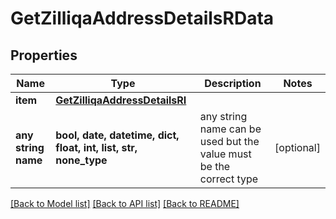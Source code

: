 # GetZilliqaAddressDetailsRData


## Properties
Name | Type | Description | Notes
------------ | ------------- | ------------- | -------------
**item** | [**GetZilliqaAddressDetailsRI**](GetZilliqaAddressDetailsRI.md) |  | 
**any string name** | **bool, date, datetime, dict, float, int, list, str, none_type** | any string name can be used but the value must be the correct type | [optional]

[[Back to Model list]](../README.md#documentation-for-models) [[Back to API list]](../README.md#documentation-for-api-endpoints) [[Back to README]](../README.md)


